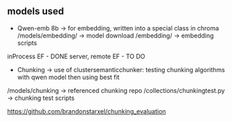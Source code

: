 ## models used

* Qwen-emb 8b
-> for embedding, written into a special class in chroma 
/models/embedding/ -> model download
/embedding/ -> embedding scripts

inProcess EF - DONE
server, remote EF - TO DO 

* Chunking 
-> use of clustersemanticchunker:
testing chunking algorithms with qwen model then using best fit 

/models/chunking -> referenced chunking repo
/collections/chunkingtest.py -> chunking test scripts

https://github.com/brandonstarxel/chunking_evaluation


